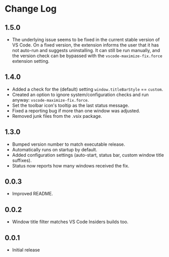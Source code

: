 # Change Log

## 1.5.0

- The underlying issue seems to be fixed in the current stable version of VS Code.  On a fixed version, the extension informs the user that it has not auto-run and suggests uninstalling.  It can still be run manually, and the version check can be bypassed with the `vscode-maximize-fix.force` extension setting.

## 1.4.0

- Added a check for the (default) setting `window.titleBarStyle` == `custom`.
- Created an option to ignore system/configuration checks and run anyway: `vscode-maximize-fix.force`.
- Set the toolbar icon's tooltip as the last status message.
- Fixed a reporting bug if more than one window was adjusted.
- Removed junk files from the .vsix package.

## 1.3.0

- Bumped version number to match executable release.
- Automatically runs on startup by default.
- Added configuration settings (auto-start, status bar, custom window title suffixes).
- Status now reports how many windows received the fix.

## 0.0.3

- Improved README.

## 0.0.2

- Window title filter matches VS Code Insiders builds too.

## 0.0.1

- Initial release
